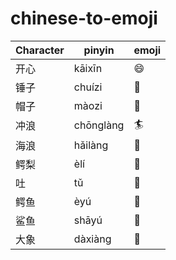 # chinese-to-emoji

Character | pinyin | emoji
--- | --- | --- 
开心  |  kāixīn     | 😄 
锤子  |  chuízi     | 🔨
帽子  |  màozi      | 🎩
冲浪  |  chōnglàng  | 🏄
海浪  |  hǎilàng    | 🌊
鳄梨  |  èlí        | 🥑
吐    |  tǔ         | 🤮
鳄鱼  |  èyú        | 🐊
鲨鱼  |  shāyú      | 🦈
大象  |  dàxiàng    | 🐘

